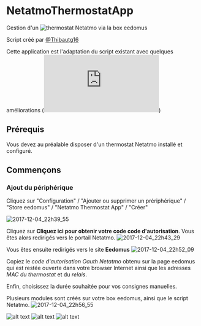 # NetatmoThermostatApp
Gestion d'un ![thermostat Netatmo](https://www.netatmo.com/fr-FR/product/energy/) via la box eedomus

Script créé par [@Thibautg16](https://twitter.com/Thibautg16/)

Cette application est l'adaptation du script existant avec quelques améliorations (![changelog](https://github.com/Thibautg16/NetatmoThermostatApp/blob/master/CHANGELOG.md))

## Prérequis 
Vous devez au préalable disposer d'un thermostat Netatmo installé et configuré.

## Commençons
### Ajout du périphérique 
Cliquez sur "Configuration" / "Ajouter ou supprimer un prériphérique" / "Store eedomus" / "Netatmo Thermostat App" / "Créer"

![2017-12-04_22h39_55](https://user-images.githubusercontent.com/4451322/33577733-44eefef8-d944-11e7-9a4c-e66eb1eb3eb5.png)

Cliquez sur **Cliquez ici pour obtenir votre code code d'autorisation**. Vous êtes alors redirigés vers le portail Netatmo. 
![2017-12-04_22h43_29](https://user-images.githubusercontent.com/4451322/33577887-e5852324-d944-11e7-8796-f00ad385255f.png)

Vous êtes ensuite redirigés vers le site **Eedomus** 
![2017-12-04_22h52_09](https://user-images.githubusercontent.com/4451322/33578194-fe856324-d945-11e7-8aa0-8c775ced2ae3.png)

Copiez le *code d'autorisation Oauth Netatmo* obtenu sur la page eedomus qui est restée ouverte dans votre browser Internet ainsi que les adresses *MAC du thermostat* et du *relais*. 

Enfin, choisissez la durée souhaitée pour vos consignes manuelles.

Plusieurs modules sont créés sur votre box eedomus, ainsi que le script Netatmo. 
![2017-12-04_22h56_55](https://user-images.githubusercontent.com/4451322/33578322-7711a08c-d946-11e7-9258-35377eff4dc4.png)


![alt text](https://img.shields.io/github/release/Thibautg16/NetatmoThermostatApp.svg?style=for-the-badge)
![alt text](https://img.shields.io/github/license/Thibautg16/NetatmoThermostatApp.svg?style=for-the-badge)
![alt text](https://img.shields.io/badge/twitter-@Thibautg16-blue.svg?style=for-the-badge)
